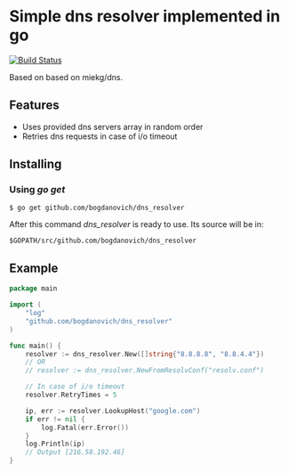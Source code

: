 # Simple dns resolver implemented in go
[![Build Status](https://travis-ci.org/bogdanovich/dns_resolver.svg?branch=master)](https://travis-ci.org/bogdanovich/dns_resolver)

Based on based on miekg/dns.

## Features

- Uses provided dns servers array in random order
- Retries dns requests in case of i/o timeout

## Installing

### Using *go get*

    $ go get github.com/bogdanovich/dns_resolver

After this command *dns_resolver* is ready to use. Its source will be in:

    $GOPATH/src/github.com/bogdanovich/dns_resolver

## Example

``` go
package main

import (
	"log"
	"github.com/bogdanovich/dns_resolver"
)

func main() {
	resolver := dns_resolver.New([]string{"8.8.8.8", "8.8.4.4"})
	// OR
	// resolver := dns_resolver.NewFromResolvConf("resolv.conf")

	// In case of i/o timeout
	resolver.RetryTimes = 5

	ip, err := resolver.LookupHost("google.com")
	if err != nil {
		log.Fatal(err.Error())
	}
	log.Println(ip)
	// Output [216.58.192.46]
}

```
